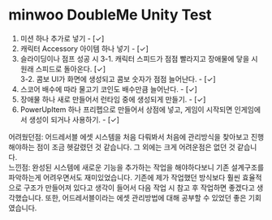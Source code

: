 # minwoo DoubleMe Unity Test
1. 미션 하나 추가로 넣기 - [✓]
2. 캐릭터 Accessory 아이템 하나 넣기 - [✓]
3. 슬라이딩이나 점프 성공 시
  3-1. 캐릭터 스피드가 점점 빨라지고 장애물에 닿을 시 원래 스피드로 돌아온다. [✓]  
  3-2. 콤보 UI가 화면에 생성되고 콤보 숫자가 점점 늘어난다. - [✓]
4. 스코어 배수에 따라 물고기 코인도 배수만큼 늘어난다. - [✓]
5. 장애물 하나 새로 만들어서 런타임 중에 생성되게 만들기. - [✓]
6. PowerUpItem 하나 프리펩으로 만들어서 상점에 넣고, 게임이 시작되면 인게임에서 생성이 되거나 사용하기. - [✓]

어려웠던점: 어드레서블 에셋 시스템을 처음 다뤄봐서 처음에 관리방식을 찾아보고 진행해야하는 점이 조금 헷갈렸던 것 같습니다. 그 외에는 크게 어려운점은 없던 것 같습니다.  
느낀점: 완성된 시스템에 새로운 기능을 추가하는 작업을 해야하다보니 기존 설계구조를 파악하는게 어려우면서도 재미있었습니다. 기존에 제가 작업했던 방식보다 훨씬 효율적으로 구조가 만들어져 있다고 생각이 들어서 다음 작업 시 참고 후 작업하면 좋겠다고 생각했습니다. 또한, 어드레서블이라는 에셋 관리방법에 대해 공부할 수 있었던 좋은 기회였습니다.
